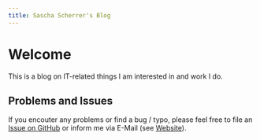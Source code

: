 ```yaml
---
title: Sascha Scherrer's Blog
---
```


# Welcome

This is a blog on IT-related things I am interested in and work I do.

## Problems and Issues

If you encouter any problems or find a bug / typo, please feel free to file an [Issue on GitHub](https://github.com/saschascherrer/saschascherrer.github.io/issues) or inform me via E-Mail (see [Website](https://saschascherrer.de/)).
